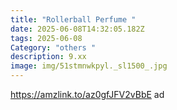 ```yaml
---
title: "Rollerball Perfume "
date: 2025-06-08T14:32:05.182Z
tags: 2025-06-08
Category: "others "
description: 9.xx
image: img/51stmnwkpyl._sl1500_.jpg
---
```

https://amzlink.to/az0gfJFV2vBbE  ad